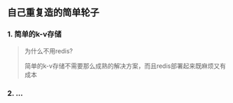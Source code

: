 ## 自己重复造的简单轮子

### 1. 简单的k-v存储

> 为什么不用redis?
>
> 简单的k-v存储不需要那么成熟的解决方案，而且redis部署起来既麻烦又有成本

### 2. ...

